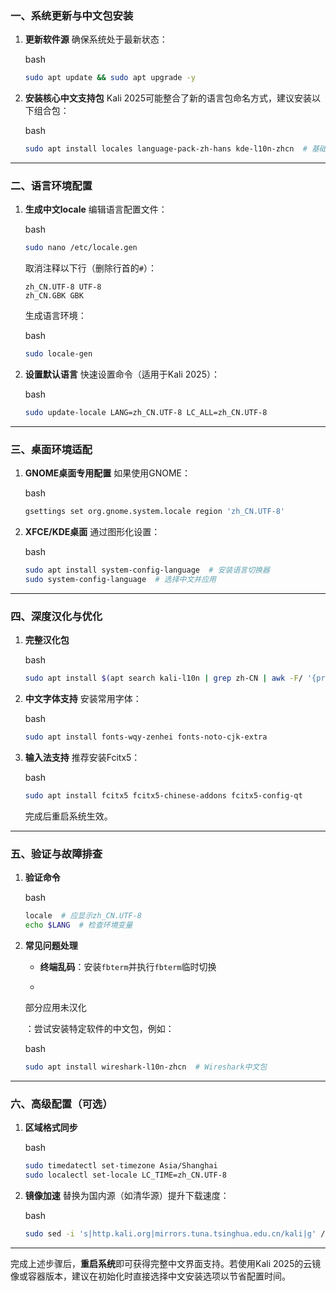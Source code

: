 ### 一、系统更新与中文包安装

1. **更新软件源**
   确保系统处于最新状态：

   bash

   ```bash
   sudo apt update && sudo apt upgrade -y
   ```

2. **安装核心中文支持包**
   Kali 2025可能整合了新的语言包命名方式，建议安装以下组合包：

   bash

   ```bash
   sudo apt install locales language-pack-zh-hans kde-l10n-zhcn  # 基础+桌面扩展中文
   ```

------

### 二、语言环境配置

1. **生成中文locale**
   编辑语言配置文件：

   bash

   ```bash
   sudo nano /etc/locale.gen
   ```

   取消注释以下行（删除行首的`#`）：

   ```
   zh_CN.UTF-8 UTF-8  
   zh_CN.GBK GBK
   ```

   生成语言环境：

   bash

   ```bash
   sudo locale-gen
   ```

2. **设置默认语言**
   快速设置命令（适用于Kali 2025）：

   bash

   ```bash
   sudo update-locale LANG=zh_CN.UTF-8 LC_ALL=zh_CN.UTF-8
   ```

------

### 三、桌面环境适配

1. **GNOME桌面专用配置**
   如果使用GNOME：

   bash

   ```bash
   gsettings set org.gnome.system.locale region 'zh_CN.UTF-8'
   ```

2. **XFCE/KDE桌面**
   通过图形化设置：

   bash

   ```bash
   sudo apt install system-config-language  # 安装语言切换器
   sudo system-config-language  # 选择中文并应用
   ```

------

### 四、深度汉化与优化

1. **完整汉化包**

   bash

   ```bash
   sudo apt install $(apt search kali-l10n | grep zh-CN | awk -F/ '{print $1}')
   ```

2. **中文字体支持**
   安装常用字体：

   bash

   ```bash
   sudo apt install fonts-wqy-zenhei fonts-noto-cjk-extra
   ```

3. **输入法支持**
   推荐安装Fcitx5：

   bash

   ```bash
   sudo apt install fcitx5 fcitx5-chinese-addons fcitx5-config-qt
   ```

   完成后重启系统生效。

------

### 五、验证与故障排查

1. **验证命令**

   bash

   ```bash
   locale  # 应显示zh_CN.UTF-8
   echo $LANG  # 检查环境变量
   ```

2. **常见问题处理**

   - **终端乱码**：安装`fbterm`并执行`fbterm`临时切换

   - 

     部分应用未汉化

     ：尝试安装特定软件的中文包，例如：

     bash

     ```bash
     sudo apt install wireshark-l10n-zhcn  # Wireshark中文包
     ```

------

### 六、高级配置（可选）

1. **区域格式同步**

   bash

   ```bash
   sudo timedatectl set-timezone Asia/Shanghai
   sudo localectl set-locale LC_TIME=zh_CN.UTF-8
   ```

2. **镜像加速**
   替换为国内源（如清华源）提升下载速度：

   bash

   ```bash
   sudo sed -i 's|http.kali.org|mirrors.tuna.tsinghua.edu.cn/kali|g' /etc/apt/sources.list
   ```

------

完成上述步骤后，**重启系统**即可获得完整中文界面支持。若使用Kali 2025的云镜像或容器版本，建议在初始化时直接选择中文安装选项以节省配置时间。